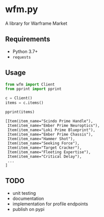 # wfm.py

A library for Warframe Market

## Requirements

* Python 3.7+
* `requests`

## Usage

```python
from wfm import Client
from pprint import pprint

c = Client()
items = c.items()

pprint(items)
```
```
[Item(item_name="Scindo Prime Handle"),
 Item(item_name="Ember Prime Neuroptics"),
 Item(item_name="Loki Prime Blueprint"),
 Item(item_name="Ember Prime Chassis"),
 Item(item_name="Hammer Shot"),
 Item(item_name="Seeking Force"),
 Item(item_name="Target Cracker"),
 Item(item_name="Fleeting Expertise"),
 Item(item_name="Critical Delay"),
 ...
]
```

## TODO

* unit testing
* documentation
* implementation for profile endpoints
* publish on pypi
